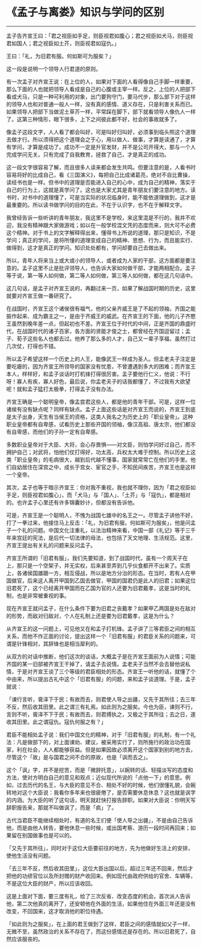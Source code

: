# 《孟子与离娄》知识与学问的区别

------

孟子告齐宣王曰：「君之视臣如手足，则臣视君如腹心；君之视臣如犬马，则臣视君如国人；君之视臣如土芥，则臣视君如寇仇。」

王曰：「礼，为旧君有服。何如斯可为服矣？」

这一段是说明一个领导人行君道的原则。

有一次孟子对齐宣王说：在上位的人，如果对下面的人看得像自己手脚一样重要，那么下面的人也就把领导人看成是自己的心腹或主宰一样。反之，上位的人把部下看成犬马，只是一种可利用的对象，出门要狗守门，要马代步，那么部下对于这样的领导人也和对普通一般人一样，没有真的感情、道义存在，只是利害关系而已。如果领导人把部下当做泥土草芥一样，平常踩在脚下，部下就看领导人像仇人一样了。这第三种情形，眼下很多，上下之间彼此都不好，社会的事故就多了。

像孟子这段文字，人人看了都会叫好，可是叫好归叫好，必须事到临头照这个道理去做才行。所以须得把这个道理会之于心，用以做人、做事，才算是读通了，才算有学问，才算是成功了。成功不一定是升官发财，并不是公司开得大，那与一个人完成学问无关。只有完成了自我教育，拯救了自己，才是真正的成功。

这一段文字很容易了解，而且很多人读来都会发生共鸣。但要注意的是，人看书时容易将好的比成自己，看《三国演义》，每把自己比成诸葛亮，绝对不自比曹操，读经书也是一样。但书中的道理是否能进入自己的心中，成为自己的精神，落实于自己的行为上，这就是真学问了。这也是大家尤其是青年朋友们要注意的地方。读书时，对书中的道理懂了，可是当实际的状况临身时，能不能依道理做到，这才是最重要的。所以读书做学问的目的在此，不在于认识字，也不在于解释文字。

我曾经告诉一些听讲的青年朋友，我这里不是学校，来这里混是不行的，我并不欢迎，我没有精神跟大家做游戏；如以在一般学校混文凭的态度而来，则大可不必费这个精神。对于书上的文字解释得出来，懂得书上所说的道理，那只是知识，不是学问；真正的学问，是将所懂的道理变成自己的精神、思想、行为，而且能实行、做得到，这才是真正的学问。知识处处都有，学问却要自己去做出来。

所以，青年人将来当上或大或小的领导人，或者成为人家的干部，这方面都是要注意的。孟子这里不止是批评领导人，也告诉大家如何做干部，才能两相配合。孟子等于说，第一等人如何做，第二等人如何做，第三等人如何做，都在这几句话中。

这几句话，是孟子对齐宣王说的，再翻过来一页，如果了解战国时期的历史，这里就要对齐宣王做一番研究了。

在战国时，齐宣王这个诸侯很有福气，他的父亲齐威王是了不起的领袖，齐国之能振作起来、成为霸主之一，是由于齐威王的威武。在齐宣王的下面，他的儿子齐愍王虽然到晚年差一点，但起初也不差。齐宣王位于时代的中间，正是齐国的鼎盛时代，在战国时代的诸子百家，各方面的贤能才俊之士，都曾经在齐国逗留过；孟子、荀子这些名人也都去过。他养了那么多的人才，自己又一辈子享福，虽然打过几次仗，打得也不错。

所以孟子希望这样一个历史上的人王，能像武王一样成为圣人。但孟老夫子注定是要吃瘪的，因为齐宣王所领导的国家没有忧患，不曾遭遇到多大的困难；而齐宣王本人，样样好，和孟子谈话时打机锋打得很厉害。孟子要他行仁义，他说：不行呀！寡人有疾，寡人好色，最后说，你孟老夫子的话我都懂了，不过我有大欲望呢！就和孟子猛打太极拳，打得孟子没有办法。

齐宣王确是一个聪明皇帝，像孟尝君这些人，都是他的青年干部。可是，这样一位诸侯有没有缺点呢？同样有缺点。孟子上面这些话是对齐宣王而说的，齐宣王到底是太子出身，天生有当侯王的资格，这类人我名之为历史上的「职业皇帝」。这种职业皇帝都有自卑感，试看历史上那些开国的领袖，像汉高祖、唐太宗，他们都没有自卑感，而他们的子孙一定有自卑感。

多数职业皇帝对于大臣、大将，会心存畏惧——对文臣，则怕学问好过自己，而不拥护自己；对武将，怕他们仗打得好，功太高，兵权太大难于控制。所以历史上这类「职业皇帝」的毛病很大，越到后代越不懂事，国家就常常亡在他们的手里。他们自幼居住在深宫之中，成长于宫女、宦官之手，不知民间疾苦，齐宣王也是这样一个皇帝。

其次，孟子也等于暗示齐宣王：你对我不重视，我也就不理你，因为「君之视臣如手足，则臣视君如腹心」，而「犬马」与「国人」、「土芥」与「寇仇」，都是相对的。也许孟子心里还有许多锦囊妙计，但都没有告诉他。

可是，齐宣王是一个聪明人，不愧为战国七雄中的名王之一。尽管孟子讲他不好，打了一拳过来，他接住马上反击：「礼，为旧君有服。何如斯可为服矣」，他是问孟子一个礼的问题。中国文化注重礼，以法治精神来看，中国一部《礼记》等于三千年来宫廷的宪法，是后代一切法律的母法，也包括了天文地理、生活规范。这里，齐宣王提出有关礼的问题来反问孟子。

齐宣王所谓的「旧君有服」，我们先要知道，到了战国时代，虽有一个周天子在上，那只是一个空架子，并无实权，后来甚至弄到几乎伙食都开不出来了。实质上，各诸侯国雄踞一方，相互侵战，所以是地方分治的形态。在当时，若有人在甲国做官，后来这人离开甲国到乙国去做官，甲国的国君仍是此人的旧君；如果这位旧君死了，这个已经离开甲国而在乙国为官的人还要为旧君戴孝，这是当时的礼制，也是非常被重视的事。

现在齐宣王就问孟子，在什么条件下要为旧君之丧戴孝？如果甲乙两国是处在敌对的形势，而敌对归敌对，个人在礼制上还是要为旧君戴孝，这是为什么？

从齐宣王的这一问题上，可见他又在和孟子打机锋。孟子讲了三等君臣之间的相互关系，而他不作正面的讨论，提出这样一个「旧君有服」的君臣关系的问题来，可谓是针锋相对，其辞锋也是相当犀利的。

从双方的对话中推断，他们这次的谈话，大概孟子是在齐宣王面前为人说情；可能齐国的某一旧部被齐宣王干掉了，请孟子去说情。孟老夫子当然不会去替他说私情，于是对齐宣王谈了三个等级的君臣相处的形态。齐宣王一听他的话，就懂了个中由来，所以提出古礼中这个「旧君有服」的问题，来和孟子谈道理。于是，孟子就说：

「谏行言听，膏泽下于民；有故而去，则君使人导之出疆，又先于其所往；去三年不反，然后收其田里。此之谓三有礼焉。如此则为之服矣。今也为臣，谏则不行，言则不听，膏泽不下于民；有故而去，则君搏执之，又极之于其所往；去之日，遂收其田里。此之谓寇仇。寇仇何服之有？」

君臣不能相处孟子说：我们中国文化的精神，对于「旧君有服」的礼制，有一个礼法：凡是做部下的，对上面谏劝、建议，被采用实行了，则所施行的政治功在国家，利在社会，人人都能够获益。但是如果因故必须离开这个国家到别的地方去，尽管这个「故」是与国君之间不合的原故，也是「讽而去之」。

这个「讽」字，并不是挖苦，而是「微辞托意」，以婉转的话、轻描淡写的态度和方法，使对方明白自己的意见和观点；近似现代所说的「点他一下」的意思。例如，过去历代的名王，与大臣的意见不合、相处不好的时候，他们很懂礼貌，会婉转地对这个大臣说：我看你多年来也很疲倦了，是否需要休息休息？这也就是讽字的内涵。为大臣的听了这句话，明天就赶快打报告辞职。如果对大臣说：你明天写辞职报告来，那就不叫做讽了，而是「疯」了。

古代当君臣不能继续相处时，有道的名王们便「使人导之出疆」，不是由自己告诉他，而是由他人转告，要他休息一些时候，或出国考察、游历一段时间再回来；如果留在别国做事也是可以的。

「又先于其所往」，同时对于这位大臣要前往的地方，先为他做好生活上的安排，使他生活没有问题。

「去三年不反，然后收其田里」，这位大臣出国以后，超过三年还不回来，然后才把他的功绩官位以及所封赠的财产收回来。例如现代由政府供给的官舍、车辆等，不是这位大臣的财产，所以应该收回。

这是上面对下面，要三度有礼，给了三次反省、改变态度的机会。首次派人告诉他，第二次他真的离开了，还安顿他在外面的生活，如果他住在外面三年还是没有改变，不回国来，这才取消他的职位待遇。

「如此则为之服矣」，在上面的君王做到了这样，君臣之间的感情就如父子一样，无微不至，虽然政治的关系不存在了，而这份感情还是存在的。所以旧君死了，自然应该服丧的。

